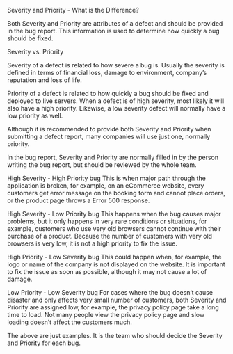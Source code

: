Severity and Priority - What is the Difference?

Both Severity and Priority are attributes of a defect and should be provided in the bug report. 
This information is used to determine how quickly a bug should be fixed.

Severity vs. Priority

Severity of a defect is related to how severe a bug is. Usually the severity is defined in terms of financial loss, damage to environment, company’s reputation and loss of life.

Priority of a defect is related to how quickly a bug should be fixed and deployed to live servers. When a defect is of high severity, most likely it will also have a high priority. Likewise, a low severity defect will normally have a low priority as well.

Although it is recommended to provide both Severity and Priority when submitting a defect report, many companies will use just one, normally priority.

In the bug report, Severity and Priority are normally filled in by the person writing the bug report, but should be reviewed by the whole team.

High Severity - High Priority bug
This is when major path through the application is broken, for example, on an eCommerce website, every customers get error message on the booking form and cannot place orders, or the product page throws a Error 500 response.

High Severity - Low Priority bug
This happens when the bug causes major problems, but it only happens in very rare conditions or situations, for example, customers who use very old browsers cannot continue with their purchase of a product. Because the number of customers with very old browsers is very low, it is not a high priority to fix the issue.

High Priority - Low Severity bug
This could happen when, for example, the logo or name of the company is not displayed on the website. It is important to fix the issue as soon as possible, although it may not cause a lot of damage.

Low Priority - Low Severity bug
For cases where the bug doesn’t cause disaster and only affects very small number of customers, both Severity and Priority are assigned low, for example, the privacy policy page take a long time to load. Not many people view the privacy policy page and slow loading doesn’t affect the customers much.


The above are just examples. It is the team who should decide the Severity and Priority for each bug.
